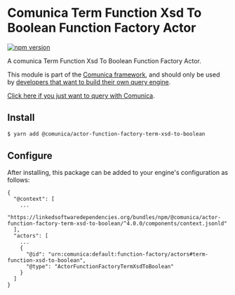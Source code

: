 # Comunica Term Function Xsd To Boolean Function Factory Actor

[![npm version](https://badge.fury.io/js/%40comunica%2Factor-function-factory-term-function-xsd-to-boolean.svg)](https://www.npmjs.com/package/@comunica/actor-function-factory-term-xsd-to-boolean)

A comunica Term Function Xsd To Boolean Function Factory Actor.

This module is part of the [Comunica framework](https://github.com/comunica/comunica),
and should only be used by [developers that want to build their own query engine](https://comunica.dev/docs/modify/).

[Click here if you just want to query with Comunica](https://comunica.dev/docs/query/).

## Install

```bash
$ yarn add @comunica/actor-function-factory-term-xsd-to-boolean
```

## Configure

After installing, this package can be added to your engine's configuration as follows:
```text
{
  "@context": [
    ...
    "https://linkedsoftwaredependencies.org/bundles/npm/@comunica/actor-function-factory-term-xsd-to-boolean/^4.0.0/components/context.jsonld"
  ],
  "actors": [
    ...
    {
      "@id": "urn:comunica:default:function-factory/actors#term-function-xsd-to-boolean",
      "@type": "ActorFunctionFactoryTermXsdToBoolean"
    }
  ]
}
```
